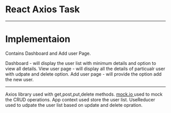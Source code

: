 # React Axios Task
------------------
# Implementaion 

Contains Dashboard and Add user Page.

Dashboard - will display the user list with minimum details and option to view all details.
        View user page  - will display all the details of particualr user with udpate and delete option.
Add user page  - will provide the option add the new user.

------------------

Axios library used with get,post,put,delete methods.
[mock.io ](https://mockapi.io/) used to mock the CRUD operations.
App context used store the user list.
UseReducer used to udpate the user list based on update and delete opration.



